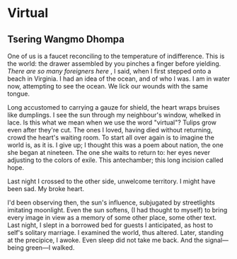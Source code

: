 # Virtual
## Tsering Wangmo Dhompa
One of us is a faucet reconciling to the temperature
of indifference. This is the world: the drawer assembled
by you pinches a finger before yielding.
 _There are so many foreigners here_ , I said, when I first stepped
onto a beach in Virginia. I had an idea of the ocean,
and of who I was. I am in water now, attempting to see
the ocean. We lick our wounds with the same tongue.

Long accustomed to carrying a gauze for shield, the heart
wraps bruises like dumplings. I see the sun
through my neighbour's window, whelked
in lace. Is this what we mean when we use the word "virtual"?
Tulips grow even after they're cut. The ones I loved,
having died without returning, crowd the heart's waiting room.
To start all over again is to imagine the world is, as it is.
I give up; I thought this was a poem about nation,
the one she began at nineteen. The one she waits to return
to: her eyes never adjusting to the colors of exile.
This antechamber; this long incision called hope.

Last night I crossed to the other side, unwelcome
territory. I might have been sad. My broke heart.

I'd been observing then, the sun's influence, subjugated
by streetlights imitating moonlight. Even the sun softens,
(I had thought to myself) to bring every image in view
as a memory of some other place, some other text.
Last night, I slept in a borrowed bed for guests
I anticipated, as host to self's solitary marriage.
I examined the world, thus altered. Later, standing
at the precipice, I awoke. Even sleep did not take me
back. And the signal—being green—I walked.